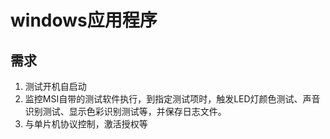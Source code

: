 # windows应用程序

## 需求
1. 测试开机自启动
2. 监控MSI自带的测试软件执行，到指定测试项时，触发LED灯颜色测试、声音识别测试、显示色彩识别测试等，并保存日志文件。
3. 与单片机协议控制，激活授权等
